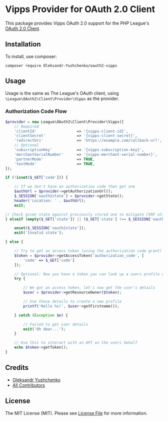 # Vipps Provider for OAuth 2.0 Client
This package provides Vipps OAuth 2.0 support for the PHP League's [OAuth 2.0 Client](https://github.com/thephpleague/oauth2-client).

## Installation

To install, use composer:

```
composer require Oleksandr-Yushchenko/oauth2-vipps
```

## Usage

Usage is the same as The League's OAuth client, using `\League\OAuth2\Client\Provider\Vipps` as the provider.

### Authorization Code Flow

```php
$provider = new League\OAuth2\Client\Provider\Vipps([
    // Required
    'clientId'                  => '{vipps-client-id}',
    'clientSecret'              => '{vipps-client-secret}',
    'redirectUri'               => 'https://example.com/callback-url',
    // Optional
    'subscriptionKey'           => '{vipps-subscription-key}',
    'merchantSerialNumber'      => '{vipps-merchant-serial-number}',
    'partnerMode'               => TRUE,
    'testMode'                  => TRUE,
]);

if (!isset($_GET['code'])) {

    // If we don't have an authorization code then get one
    $authUrl = $provider->getAuthorizationUrl();
    $_SESSION['oauth2state'] = $provider->getState();
    header('Location: ' . $authUrl);
    exit;

// Check given state against previously stored one to mitigate CSRF attack
} elseif (empty($_GET['state']) || ($_GET['state'] !== $_SESSION['oauth2state'])) {

    unset($_SESSION['oauth2state']);
    exit('Invalid state');

} else {

    // Try to get an access token (using the authorization code grant)
    $token = $provider->getAccessToken('authorization_code', [
        'code' => $_GET['code']
    ]);

    // Optional: Now you have a token you can look up a users profile data
    try {

        // We got an access token, let's now get the user's details
        $user = $provider->getResourceOwner($token);

        // Use these details to create a new profile
        printf('Hello %s!', $user->getFirstname());

    } catch (Exception $e) {

        // Failed to get user details
        exit('Oh dear...');
    }

    // Use this to interact with an API on the users behalf
    echo $token->getToken();
}
```

## Credits

- [Oleksandr Yushchenko](https://github.com/Oleksandr-Yushchenko)
- [All Contributors](https://github.com/Oleksandr-Yushchenko/oauth2-vipps/contributors)

## License

The MIT License (MIT). Please see [License File](https://github.com/Oleksandr-Yushchenko/oauth2-vipps/blob/master/LICENSE) for more information.
